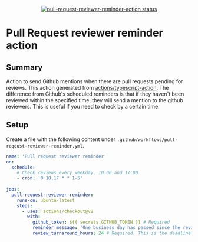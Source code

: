 <p align="center">
  <a href="https://github.com/tommykw/pull-request-reviewer-reminder-action/actions"><img alt="pull-request-reviewer-reminder-action status" src="https://github.com/tommykw/pull-request-reviewer-reminder-action/workflows/build-test/badge.svg"></a>
</p>

# Pull Request reviewer reminder action

## Summary
Action to send Github mentions when there are pull requests pending for reviews. This action generated from [actions/typescript-action](https://github.com/actions/hello-world-javascript-action). The difference from Github's scheduled reminders is that if they haven't been reviewed within the specified time, they will send a mention to the github reviewers. This is useful if you need to check by a certain time.

## Setup
Create a file with the following content under `.github/workflows/pull-reqeust-reviewer-reminder.yml`.

```yml
name: 'Pull request reviewer reminder'
on:
  schedule:
    # Check reviews every weekday, 10:00 and 17:00
    - cron: '0 10,17 * * 1-5'
    
jobs:
  pull-request-reviewer-reminder: 
    runs-on: ubuntu-latest
    steps:
      - uses: actions/checkout@v2
        with:
          github_token: ${{ secrets.GITHUB_TOKEN }} # Required
          reminder_message: 'One business day has passed since the review started. Give priority to reviews as much as possible.' # Required. Messages to send to reviewers on Github.
          review_turnaround_hours: 24 # Required. This is the deadline for reviews. If this time is exceeded, a reminder wil be send.
```
